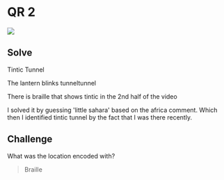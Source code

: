 # QR 2

![](https://www.youtube.com/watch?v=IKj2uopI3zM)



## Solve

Tintic Tunnel

The lantern blinks tunneltunnel

There is braille that shows tintic in the 2nd half of the video 

I solved it by guessing 'little sahara' based on the africa comment. Which then I identified tintic tunnel by the fact that I was there recently. 

## Challenge

What was the location encoded with? 

> Braille